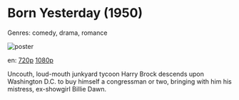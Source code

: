 # Born Yesterday (1950)

Genres: comedy, drama, romance

![poster](http://image.tmdb.org/t/p/w500/yxR3qG3SuqQIMpLwZvoofI1UyY4.jpg)

en:
  [720p](magnet:?xt=urn:btih:C8FC3CBF3640B1A673209D22C0624CBB526B3260&tr=udp://glotorrents.pw:6969/announce&tr=udp://tracker.opentrackr.org:1337/announce&tr=udp://torrent.gresille.org:80/announce&tr=udp://tracker.openbittorrent.com:80&tr=udp://tracker.coppersurfer.tk:6969&tr=udp://tracker.leechers-paradise.org:6969&tr=udp://p4p.arenabg.ch:1337&tr=udp://tracker.internetwarriors.net:1337)
  [1080p](magnet:?xt=urn:btih:B4742E0F4B24217340722B7813EF8C3BC4333BD7&tr=udp://glotorrents.pw:6969/announce&tr=udp://tracker.opentrackr.org:1337/announce&tr=udp://torrent.gresille.org:80/announce&tr=udp://tracker.openbittorrent.com:80&tr=udp://tracker.coppersurfer.tk:6969&tr=udp://tracker.leechers-paradise.org:6969&tr=udp://p4p.arenabg.ch:1337&tr=udp://tracker.internetwarriors.net:1337)
  


Uncouth, loud-mouth junkyard tycoon Harry Brock descends upon Washington D.C. to buy himself a congressman or two, bringing with him his mistress, ex-showgirl Billie Dawn.